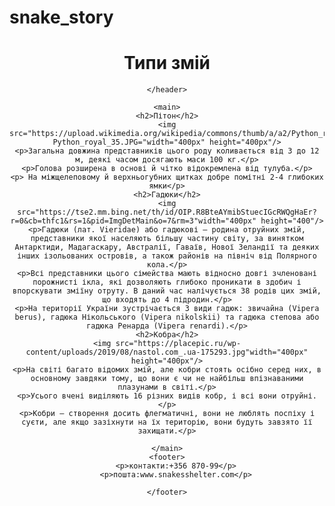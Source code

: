 # snake_story
<html>
<title>Типи змій</title>

<body>
    <header>
    <h1>Типи змій</h1>
    
    </header>

    <main>
    <h2>Пітон</h2>
    <img src="https://upload.wikimedia.org/wikipedia/commons/thumb/a/a2/Python_royal_35.JPG/500px-Python_royal_35.JPG="width="400px" height="400px"/>
    <p>Загальна довжина представників цього роду коливається від 3 до 12 м, деякі часом досягають маси 100 кг.</p>
    <p>Голова розширена в основі й чітко відокремлена від тулуба.</p>
    <p> На міжщелеповому й верхньогубних щитках добре помітні 2-4 глибоких ямки</p>
    <h2>Гадюки</h2>
    <img src="https://tse2.mm.bing.net/th/id/OIP.R8BteAYmibStuecIGcRWQgHaEr?r=0&cb=thfc1&rs=1&pid=ImgDetMain&o=7&rm=3"width="400px" height="400"/>
    <p>Гадюки (лат. Vieridae) або гадюкові – родина отруйних змій, представники якої населяють більшу частину світу, за винятком Антарктиди, Мадагаскару, Австралії, Гаваїв, Нової Зеландії та деяких інших ізольованих островів, а також районів на північ від Полярного кола.</p>
    <p>Всі представники цього сімейства мають відносно довгі зчленовані порожнисті ікла, які дозволяють глибоко проникати в здобич і впорскувати зміїну отруту. В даний час налічується 38 родів цих змій, що входять до 4 підродин.</p>
    <p>На території України зустрічається 3 види гадюк: звичайна (Vipera berus), гадюка Нікольського (Vipera nikolskii) та гадюка степова або гадюка Ренарда (Vipera renardi).</p>
    <h2>Кобра</h2>
    <img src="https://placepic.ru/wp-content/uploads/2019/08/nastol.com_.ua-175293.jpg"width="400px" height="400px"/>
    <p>На світі багато відомих змій, але кобри стоять осібно серед них, в основному завдяки тому, що вони є чи не найбільш впізнаваними плазунами в світі.</p>
    <p>Усього вчені виділяють 16 різних видів кобр, і всі вони отруйні.</p>
    <p>Кобри — створення досить флегматичні, вони не люблять поспіху і суєти, але якщо зазіхнути на їх територію, вони будуть завзято її захищати.</p>

    </main>
    <footer>
        <p>контакти:+356 870-99</p>
        <p>пошта:www.snakesshelter.com</p>
      
    </footer>
</body>

</html>
